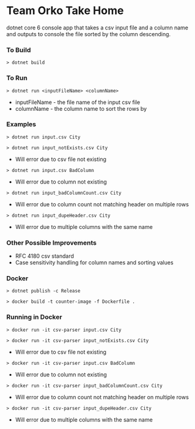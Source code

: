 # Team Orko Take Home

dotnet core 6 console app that takes a csv input file and a column name and outputs to console the file sorted by the column descending.

### To Build

`> dotnet build`

### To Run

`> dotnet run <inputFileName> <columnName>`

- inputFileName - the file name of the input csv file
- columnName - the column name to sort the rows by

### Examples

`> dotnet run input.csv City`

`> dotnet run input_notExists.csv City`

- Will error due to csv file not existing

`> dotnet run input.csv BadColumn`

- Will error due to column not existing

`> dotnet run input_badColumnCount.csv City`

- Will error due to column count not matching header on multiple rows

`> dotnet run input_dupeHeader.csv City`

- Will error due to multiple columns with the same name

### Other Possible Improvements

- RFC 4180 csv standard
- Case sensitivity handling for column names and sorting values

### Docker

`> dotnet publish -c Release`

`> docker build -t counter-image -f Dockerfile .`

### Running in Docker

`> docker run -it csv-parser input.csv City`

`> docker run -it csv-parser input_notExists.csv City`

- Will error due to csv file not existing

`> docker run -it csv-parser input.csv BadColumn`

- Will error due to column not existing

`> docker run -it csv-parser input_badColumnCount.csv City`

- Will error due to column count not matching header on multiple rows

`> docker run -it csv-parser input_dupeHeader.csv City`

- Will error due to multiple columns with the same name
